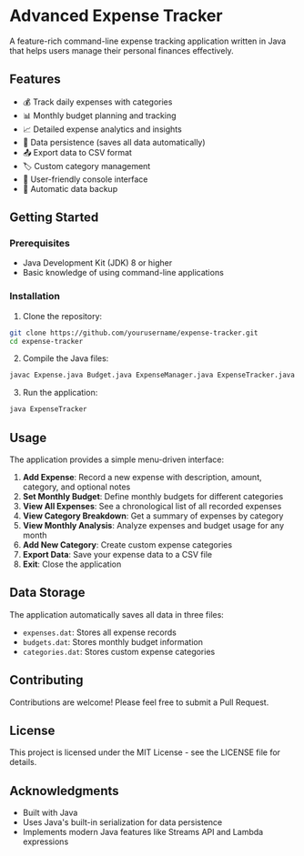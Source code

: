 # Advanced Expense Tracker

A feature-rich command-line expense tracking application written in Java that helps users manage their personal finances effectively.

## Features

- 💰 Track daily expenses with categories
- 📊 Monthly budget planning and tracking
- 📈 Detailed expense analytics and insights
- 📁 Data persistence (saves all data automatically)
- 📤 Export data to CSV format
- 🏷️ Custom category management
- 📱 User-friendly console interface
- 💾 Automatic data backup

## Getting Started

### Prerequisites

- Java Development Kit (JDK) 8 or higher
- Basic knowledge of using command-line applications

### Installation

1. Clone the repository:
```bash
git clone https://github.com/yourusername/expense-tracker.git
cd expense-tracker
```

2. Compile the Java files:
```bash
javac Expense.java Budget.java ExpenseManager.java ExpenseTracker.java
```

3. Run the application:
```bash
java ExpenseTracker
```

## Usage

The application provides a simple menu-driven interface:

1. **Add Expense**: Record a new expense with description, amount, category, and optional notes
2. **Set Monthly Budget**: Define monthly budgets for different categories
3. **View All Expenses**: See a chronological list of all recorded expenses
4. **View Category Breakdown**: Get a summary of expenses by category
5. **View Monthly Analysis**: Analyze expenses and budget usage for any month
6. **Add New Category**: Create custom expense categories
7. **Export Data**: Save your expense data to a CSV file
8. **Exit**: Close the application

## Data Storage

The application automatically saves all data in three files:
- `expenses.dat`: Stores all expense records
- `budgets.dat`: Stores monthly budget information
- `categories.dat`: Stores custom expense categories

## Contributing

Contributions are welcome! Please feel free to submit a Pull Request.

## License

This project is licensed under the MIT License - see the LICENSE file for details.

## Acknowledgments

- Built with Java
- Uses Java's built-in serialization for data persistence
- Implements modern Java features like Streams API and Lambda expressions 